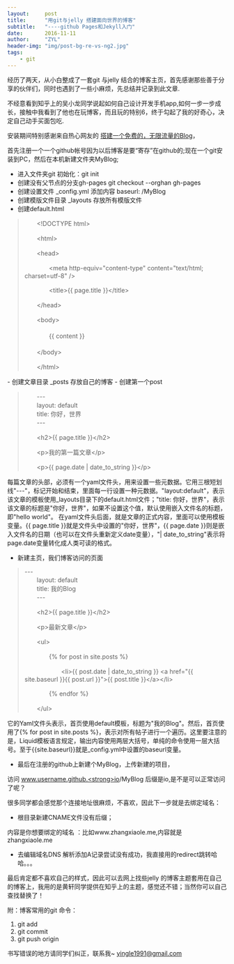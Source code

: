 ```yaml
---
layout:     post
title:      "用git与jelly 搭建面向世界的博客"
subtitle:   "----github Pages和Jekyll入门"
date:       2016-11-11
author:     "ZYL"
header-img: "img/post-bg-re-vs-ng2.jpg"
tags:
    - git
---
```


经历了两天，从小白整成了一套git 与jelly 结合的博客主页，首先感谢那些善于分享的伙伴们，同时也遇到了一些小麻烦，先总结并记录到此文章.

不经意看到知乎上的吴小龙同学说起如何自己设计开发手机app,如何一步一步成长，接触中我看到了他也在玩博客，而且玩的特别6，终于勾起了我的好奇心，决定自己动手买面包吃.

安装期间特别感谢来自热心网友的 [搭建一个免费的，无限流量的Blog](http://www.ruanyifeng.com/blog/2012/08/blogging_with_jekyll.html)，

首先注册一个一个github帐号因为以后博客是要“寄存”在github的;现在一个git安装到PC，然后在本机新建文件夹MyBlog;

- 进入文件夹git 初始化：git init
- 创建没有父节点的分支gh-pages git checkout --orghan gh-pages
- 创建设置文件 _config.yml 添加内容 baseurl: /MyBlog
- 创建模版文件目录 _layouts 存放所有模版文件
- 创建default.html 
<div>
<blockquote>

<p>　　&lt;!DOCTYPE html&gt;</p>

<p>　　&lt;html&gt;</p>

<p>　　&lt;head&gt;</p>

<p>　　　　&lt;meta http-equiv="content-type" content="text/html; charset=utf-8" /&gt;</p>

<p>　　　　&lt;title&gt;{{ page.title }}&lt;/title&gt;</p>

<p>　　&lt;/head&gt;</p>

<p>　　&lt;body&gt;<br>
 <br>
　　　　{{ content }}<br>
  <br>
　　&lt;/body&gt;</p>

<p>　　&lt;/html&gt;</p>

</blockquote>
</div>
- 创建文章目录 _posts 存放自己的博客
- 创建第一个post
<blockquote>

<p>　　---<br>
　　layout: default<br>
　　title: 你好，世界<br>
　　---</p>

<p>　　&lt;h2&gt;{{ page.title }}&lt;/h2&gt;</p>

<p>　　&lt;p&gt;我的第一篇文章&lt;/p&gt;</p>

<p>　　&lt;p&gt;{{ page.date | date_to_string }}&lt;/p&gt;</p>

</blockquote>

每篇文章的头部，必须有一个yaml文件头，用来设置一些元数据。它用三根短划线"---"，标记开始和结束，里面每一行设置一种元数据。"layout:default"，表示该文章的模板使用_layouts目录下的default.html文件；"title: 你好，世界"，表示该文章的标题是"你好，世界"，如果不设置这个值，默认使用嵌入文件名的标题，即"hello world"。
在yaml文件头后面，就是文章的正式内容，里面可以使用模板变量。{{ page.title }}就是文件头中设置的"你好，世界"，{{ page.date }}则是嵌入文件名的日期（也可以在文件头重新定义date变量），"| date_to_string"表示将page.date变量转化成人类可读的格式。

- 新建主页，我们博客访问的页面

<blockquote>

<p>
  ---<br>
　　layout: default<br>
　　title: 我的Blog<br>
　　---<br>
</p>
<p>　　&lt;h2&gt;{{ page.title }}&lt;/h2&gt;</p>
<p>　　&lt;p&gt;最新文章&lt;/p&gt;</p>
<p>　　&lt;ul&gt; </p>
<p>　　　　{% for post in site.posts %}  </p>
<p>　　　　　　&lt;li&gt;{{ post.date | date_to_string }} &lt;a href="{{ site.baseurl }}{{ post.url }}"&gt;{{ post.title }}&lt;/a&gt;&lt;/li&gt;</p>
<p>　　　　{% endfor %}</p>
<p>　　&lt;/ul&gt;</p>
</blockquote>

它的Yaml文件头表示，首页使用default模板，标题为"我的Blog"。然后，首页使用了{% for post in site.posts %}，表示对所有帖子进行一个遍历。这里要注意的是，Liquid模板语言规定，输出内容使用两层大括号，单纯的命令使用一层大括号。至于{{site.baseurl}}就是_config.yml中设置的baseurl变量。

- 最后在注册的github上新建个MyBlog，上传新建的项目，

访问
www.username.github.<strong>io</strong>/MyBlog 后缀是io,是不是可以正常访问了呢？

很多同学都会感觉那个连接地址很麻烦，不喜欢，因此下一步就是去绑定域名：

- 根目录新建CNAME文件没有后缀；
 	
内容是你想要绑定的域名 ：比如www.zhangxiaole.me,内容就是zhangxiaole.me

- 去编辑域名DNS 解析添加A记录尝试没有成功，我直接用的redirect跳转哈哈。。。


最后肯定都不喜欢自己的样式，因此可以去网上找些jelly 的博客主题套用在自己的博客上，我用的是黄轩同学提供在知乎上的主题，感觉还不错；当然你可以自己查找替换了！

附：博客常用的git 命令：

1. git add
2. git commit
3. git push origin

书写错误的地方请同学们纠正，联系我~
yingle1991@gmail.com